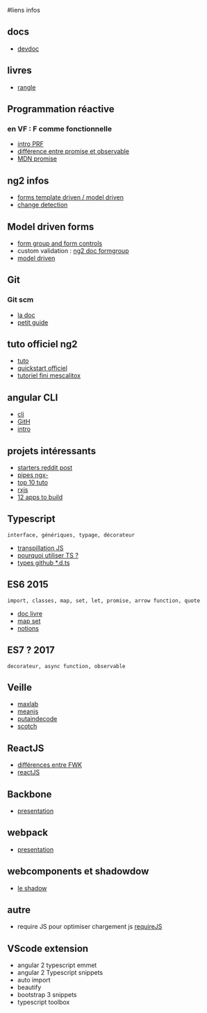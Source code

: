 #liens infos

## docs
*   [devdoc](http://devdocs.io/)

## livres
*   [rangle](https://angular-2-training-book.rangle.io/)

## Programmation réactive

###   en VF : F comme fonctionnelle

*   [intro PRF](http://home.heeere.com/tech-intro-programmation-reactive.html)
*   [différence entre promise et observable](http://www.meanjs.fr/differences-entre-observable-et-promise/)
*   [MDN promise](https://developer.mozilla.org/fr/docs/Web/JavaScript/Reference/Objets_globaux/Promise)

## ng2 infos
*   [forms template driven / model driven](http://blog.angular-university.io/introduction-to-angular-2-forms-template-driven-vs-model-driven/)
*   [change detection](http://juristr.com/blog/2016/04/angular2-change-detection/)

## Model driven forms
*   [form group and form controls](https://scotch.io/tutorials/using-angular-2s-model-driven-forms-with-formgroup-and-formcontrol)
*   custom validation : [ng2 doc formgroup](https://angular.io/docs/ts/latest/api/forms/index/FormGroup-class.html)
*   [model driven](https://toddmotto.com/angular-2-forms-reactive)

## Git 

### Git scm

*   [la doc](https://git-scm.com/book/fr/v1/Les-bases-de-Git-Enregistrer-des-modifications-dans-le-d%C3%A9p%C3%B4t)
*   [petit guide](http://rogerdudler.github.io/git-guide/index.fr.html)

## tuto officiel ng2

*   [tuto](https://angular.io/docs/ts/latest/tutorial/)
*   [quickstart officiel](https://github.com/angular/quickstart/blob/master/README.md)
*   [tutoriel fini mescalitox](https://github.com/mescalitox/a2tutoNext)

## angular CLI

*   [cli](https://cli.angular.io/)
*   [GitH](https://github.com/angular/angular-cli/blob/master/README.md)
*   [intro](https://www.cedriclegallo.fr/posts/201606/introduction-a-angular-cli-pour-angular2/)

## projets intéressants 

*   [starters reddit post](https://www.reddit.com/r/Angular2/comments/5fzdz3/helpful_github_repos_curated_through_december_2016/)
*   [pipes ngx-](https://github.com/danrevah/ngx-pipes)
*   [top 10 tuto](https://medium.mybridge.co/angular-2-0-top-10-for-the-past-year-v-2017-6c024c33ff7e#.jvws8wizn)
*   [rxjs](https://netbasal.com/rxjs-six-operators-that-you-must-know-5ed3b6e238a0#.dc6u8u4ja)
*   [12 apps to build](https://medium.com/@markhilfenus/learn-angular-2-development-by-building-12-apps-8950cec3cc80#.dws8cvngt)

## Typescript
    interface, génériques, typage, décorateur
*   [transpillation JS](http://www.typescriptlang.org/play/)
*   [pourquoi utiliser TS ?](http://tarh.developpez.com/articles/typescript/pourquoi-utiliser-typescript/)
*   [types github *.d.ts](https://github.com/DefinitelyTyped/DefinitelyTyped)

## ES6 2015
    import, classes, map, set, let, promise, arrow function, quote
*   [doc livre](http://exploringjs.com/es6/index.html#toc_ch_modules)
*   [map set](http://www.2ality.com/2015/01/es6-maps-sets.html)
*   [notions](https://www.wanadev.fr/21-introduction-a-ecmascript-6-le-javascript-de-demain/)

## ES7 ? 2017
    decorateur, async function, observable 

## Veille
*   [maxlab](http://maxlab.fr/category/veille/)
*   [meanjs](http://www.meanjs.fr/)
*   [putaindecode](http://putaindecode.io/fr/)
*   [scotch](https://scotch.io/)

## ReactJS
*   [différences entre FWK](http://putaindecode.io/fr/articles/js/react/)
*   [reactJS](http://putaindecode.io/fr/articles/frontend/2016-2-ans-avec-react-babel-webpack-et-cie/)

## Backbone
*   [presentation](http://ippon.developpez.com/tutoriels/javascript/presentation-backbone-js/)

## webpack
*   [presentation](http://putaindecode.io/fr/articles/js/webpack/)

## webcomponents et shadowdow
*   [le shadow](blog.soat.fr/2015/02/html-5-introduction-aux-web-components/)

## autre
*   require JS pour optimiser chargement js [requireJS](http://requirejs.org/)

## VScode extension
*   angular 2 typescript emmet
*   angular 2 Typescript snippets
*   auto import
*   beautify
*   bootstrap 3 snippets
*   typescript toolbox

